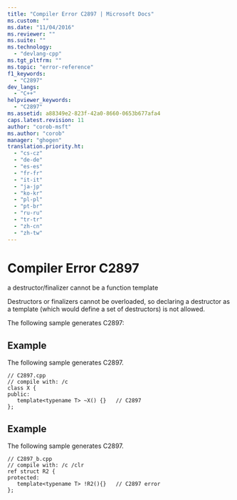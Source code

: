 ```yaml
---
title: "Compiler Error C2897 | Microsoft Docs"
ms.custom: ""
ms.date: "11/04/2016"
ms.reviewer: ""
ms.suite: ""
ms.technology: 
  - "devlang-cpp"
ms.tgt_pltfrm: ""
ms.topic: "error-reference"
f1_keywords: 
  - "C2897"
dev_langs: 
  - "C++"
helpviewer_keywords: 
  - "C2897"
ms.assetid: a88349e2-823f-42a0-8660-0653b677afa4
caps.latest.revision: 11
author: "corob-msft"
ms.author: "corob"
manager: "ghogen"
translation.priority.ht: 
  - "cs-cz"
  - "de-de"
  - "es-es"
  - "fr-fr"
  - "it-it"
  - "ja-jp"
  - "ko-kr"
  - "pl-pl"
  - "pt-br"
  - "ru-ru"
  - "tr-tr"
  - "zh-cn"
  - "zh-tw"
---
```

# Compiler Error C2897
a destructor/finalizer cannot be a function template  
  
 Destructors or finalizers cannot be overloaded, so declaring a destructor as a template (which would define a set of destructors) is not allowed.  
  
 The following sample generates C2897:  
  
## Example  
 The following sample generates C2897.  
  
```  
// C2897.cpp  
// compile with: /c  
class X {  
public:  
   template<typename T> ~X() {}   // C2897  
};  
```  
  
## Example  
 The following sample generates C2897.  
  
```  
// C2897_b.cpp  
// compile with: /c /clr  
ref struct R2 {  
protected:  
   template<typename T> !R2(){}   // C2897 error  
};  
```